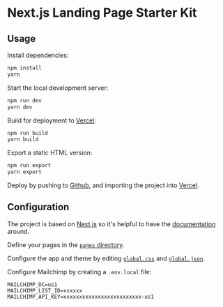 Next.js Landing Page Starter Kit
===


## Usage

Install dependencies:

```sh
npm install
yarn
```

Start the local development server:

```sh
npm run dev
yarn dev
```

Build for deployment to [Vercel](https://vercel.com):

```sh
npm run build
yarn build
```

Export a static HTML version:

```sh
npm run export
yarn export
```

Deploy by pushing to [Github](https://github.com), and importing the project into [Vercel](https://vercel.com).


## Configuration

The project is based on [Next.js](https://nextjs.org) so it's helpful to have the [documentation](https://nextjs.org/docs/getting-started) around.

Define your pages in the [`pages` directory](/blob/main/pages).

Configure the app and theme by editing [`global.css`](/blob/main/global/global.css)
and [`global.json`](/blob/main/global/global.json).

Configure Mailchimp by creating a `.env.local` file:

```env
MAILCHIMP_DC=us1
MAILCHIMP_LIST_ID=xxxxxx
MAILCHIMP_API_KEY=xxxxxxxxxxxxxxxxxxxxxxxxx-us1
```
